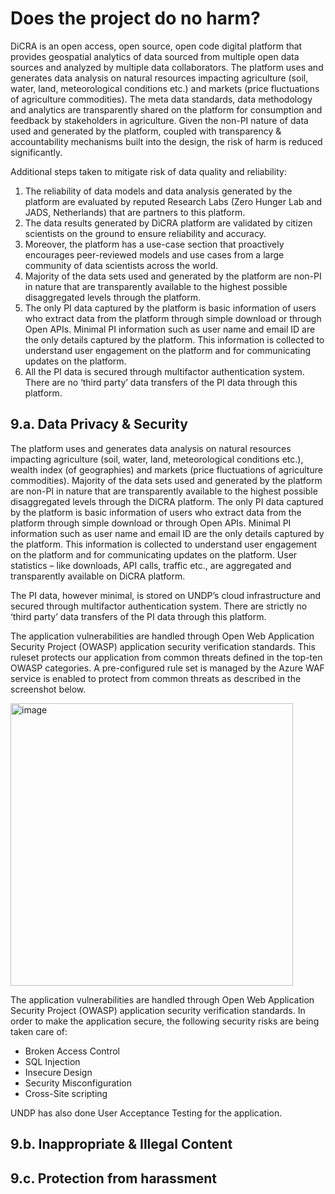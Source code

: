 # Does the project do no harm?

DiCRA is an open access, open source, open code digital platform that provides geospatial analytics of data sourced from multiple open data sources and analyzed by multiple data collaborators. The platform uses and generates data analysis on natural resources impacting agriculture (soil, water, land, meteorological conditions etc.) and markets (price fluctuations of agriculture commodities). The meta data standards, data methodology and analytics are transparently shared on the platform for consumption and feedback by stakeholders in agriculture. Given the non-PI nature of data used and generated by the platform, coupled with transparency & accountability mechanisms built into the design, the risk of harm is reduced significantly.  

Additional  steps taken to mitigate risk of data quality and reliability:
1.	The reliability of data models and data analysis generated by the platform are evaluated by reputed Research Labs (Zero Hunger Lab and JADS, Netherlands) that are partners to this platform. 
2.	The data results generated by DiCRA platform are validated by citizen scientists on the ground to ensure reliability and accuracy. 
3.	Moreover, the platform has a use-case section that proactively encourages peer-reviewed models and use cases from a large community of data scientists across the world. 
4.	Majority of the data sets used and generated by the platform are non-PI in nature that are transparently available to the highest possible disaggregated levels through the platform. 
5.	The only PI data captured by the platform is basic information of users who extract data from the platform through simple download or through Open APIs. Minimal PI information such as user name and email ID are the only details captured by the platform. This information is collected to understand user engagement on the platform and for communicating updates on the platform. 
6.	All the PI data is secured through multifactor authentication system. There are no ‘third party’ data transfers of the PI data through this platform.

## 9.a. Data Privacy & Security

The platform uses and generates data analysis on natural resources impacting agriculture (soil, water, land, meteorological conditions etc.), wealth index (of geographies) and markets (price fluctuations of agriculture commodities). Majority of the data sets used and generated by the platform are non-PI in nature that are transparently available to the highest possible disaggregated levels through the DiCRA platform. 
The only PI data captured by the platform is basic information of users who extract data from the platform through simple download or through Open APIs. Minimal PI information such as user name and email ID are the only details captured by the platform. This information is collected to understand user engagement on the platform and for communicating updates on the platform. User statistics – like downloads, API calls, traffic etc., are aggregated and transparently available on DiCRA platform.

The PI data, however minimal, is stored on UNDP’s cloud infrastructure and secured through multifactor authentication system. There are strictly no ‘third party’ data transfers of the PI data through this platform. 

The application vulnerabilities are handled through Open Web Application Security Project (OWASP) application security verification standards. This ruleset protects our application from common threats defined in the top-ten OWASP categories. A pre-configured rule set is managed by the Azure WAF service is enabled to protect from common threats as described in the screenshot below. 

<img width="452" alt="image" src="https://user-images.githubusercontent.com/42402451/157637304-c1597775-0846-44dc-a801-da8e3ca2aa3e.png">


The application vulnerabilities are handled through Open Web Application Security Project (OWASP) application security verification standards. In order to make the application secure, the following security risks are being taken care of: 
- Broken Access Control 
- SQL Injection 
- Insecure Design 
- Security Misconfiguration
- Cross-Site scripting

UNDP has also done User Acceptance Testing for the application.


## 9.b. Inappropriate & Illegal Content



## 9.c. Protection from harassment


